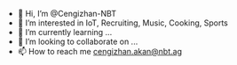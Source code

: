 - 👋 Hi, I’m @Cengizhan-NBT
- 👀 I’m interested in IoT, Recruiting, Music, Cooking, Sports
- 🌱 I’m currently learning ...
- 💞️ I’m looking to collaborate on ...
- 📫 How to reach me cengizhan.akan@nbt.ag

<!---
Cengizhan-NBT/Cengizhan-NBT is a ✨ special ✨ repository because its `README.md` (this file) appears on your GitHub profile.
You can click the Preview link to take a look at your changes.
--->
